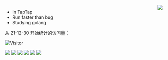 <a href="https://github.com/Daishengsheng">
  <img align="right" src="https://github-readme-stats.vercel.app/api?username=Daishengsheng&count_private=true&include_all_commits=true&show_icons=true&theme=dracula" />
</a>

- In TapTap
- Run faster than bug
- Studying golang

从 21-12-30 开始统计的访问量：

![Visitor](https://visitor-badge.laobi.icu/badge?page_id=Daishengsheng.github)

![](https://img.shields.io/badge/-python-yellow)  ![](https://img.shields.io/badge/-Java-green) ![](https://img.shields.io/badge/-Javascript-orange) ![](https://img.shields.io/badge/-Html-red) ![](https://img.shields.io/badge/-CSS-blue) ![](https://img.shields.io/badge/-C%2B%2B-brightgreen)
